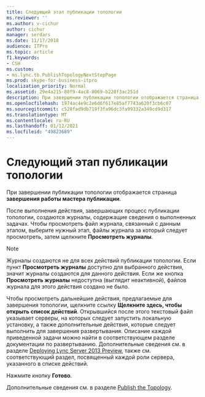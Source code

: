 ```yaml
---
title: Следующий этап публикации топологии
ms.reviewer: ''
ms.author: v-cichur
author: cichur
manager: serdars
ms.date: 11/17/2018
audience: ITPro
ms.topic: article
f1.keywords:
- CSH
ms.custom:
- ms.lync.tb.PublishTopologyNextStepPage
ms.prod: skype-for-business-itpro
localization_priority: Normal
ms.assetid: 29e4a215-80f9-4ac8-8069-b220f3ac251d
description: При завершении публикации топологии отображается страница завершения работы мастера публикации.
ms.openlocfilehash: 1974ac4e9c2e6d6f617e85af7743a620f3cb6c07
ms.sourcegitcommit: c528fad9db719f3fa96dc3fa99332a349cd9d317
ms.translationtype: MT
ms.contentlocale: ru-RU
ms.lasthandoff: 01/12/2021
ms.locfileid: "49823689"
---
```

# <a name="publish-topology-next-step"></a>Следующий этап публикации топологии

При завершении публикации топологии отображается страница **завершения работы мастера публикации**.

После выполнения действия, завершающих процесс публикации топологии, создаются журналы, содержащие сведения о выполненных задачах. Чтобы просмотреть файл журнала, связанный с данным этапом, выберите нужный этап, файлы журнала за который следует просмотреть, затем щелкните **Просмотреть журналы**.

> [!NOTE]
> Журналы создаются не для всех действий публикации топологии. Если пункт **Просмотреть журналы** доступно для выбранного действия, значит журналы создаются для данного действия. Если же кнопка **Просмотреть журналы** недоступна (выглядит неактивной), файлов журнала для этого действия создано не было.

Чтобы просмотреть дальнейшие действия, предлагаемые для завершения топологии, щелкните ссылку **Щелкните здесь, чтобы открыть список действий**. Открывшийся после этого текстовый файл указывает серверы, на которых следует запустить локальную установку, а также дополнительные действия, которые следует выполнить для завершения развертывания. Описание каждой приведенной задачи можно найти в соответствующем разделе документации по развертыванию. Дополнительные сведения см. в разделе [Deploying Lync Server 2013 Preview](https://technet.microsoft.com/library/b76795a4-4e71-4c70-a5c0-d1197fa8028c.aspx), также см. соответствующий раздел, посвященный каждой роли сервера, указанного в списке действий.

Нажмите кнопку **Готово**.

Дополнительные сведения см. в разделе [Publish the Topology](https://technet.microsoft.com/library/3b5a744b-b3a8-4538-a55e-e2e4f72dff47.aspx).


